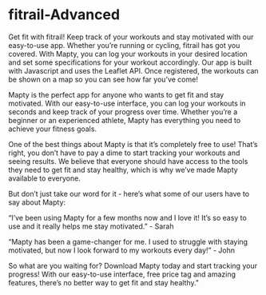 # fitrail-Advanced

Get fit with fitrail! Keep track of your workouts and stay motivated with our easy-to-use app. Whether you’re running or cycling, fitrail has got you covered. With Mapty, you can log your workouts in your desired location and set some specifications for your workout accordingly. Our app is built with Javascript and uses the Leaflet API. Once registered, the workouts can be shown on a map so you can see how far you’ve come!

Mapty is the perfect app for anyone who wants to get fit and stay motivated. With our easy-to-use interface, you can log your workouts in seconds and keep track of your progress over time. Whether you’re a beginner or an experienced athlete, Mapty has everything you need to achieve your fitness goals.

One of the best things about Mapty is that it’s completely free to use! That’s right, you don’t have to pay a dime to start tracking your workouts and seeing results. We believe that everyone should have access to the tools they need to get fit and stay healthy, which is why we’ve made Mapty available to everyone.

But don’t just take our word for it - here’s what some of our users have to say about Mapty:

“I’ve been using Mapty for a few months now and I love it! It’s so easy to use and it really helps me stay motivated.” - Sarah

“Mapty has been a game-changer for me. I used to struggle with staying motivated, but now I look forward to my workouts every day!” - John

So what are you waiting for? Download Mapty today and start tracking your progress! With our easy-to-use interface, free price tag and amazing features, there’s no better way to get fit and stay healthy."
